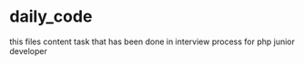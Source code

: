 # daily_code
this files content task that has been done in interview process for php junior developer 
